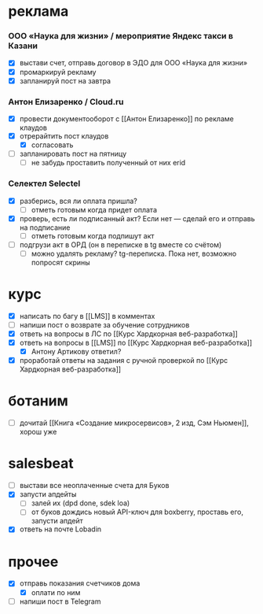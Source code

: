 # реклама
### ООО «Наука для жизни» / мероприятие Яндекс такси в Казани
- [x] выстави счет, отправь договор в ЭДО для ООО «Наука для жизни»
- [x] промаркируй рекламу
- [x] запланируй пост на завтра
### Антон Елизаренко / Cloud.ru 
- [x] провести документооборот с [[Антон Елизаренко]] по рекламе клаудов
- [x] отрерайтить пост клаудов
	- [x] согласовать
- [ ] запланировать пост на пятницу
	- [ ] не забудь проставить полученный от них erid
### Селектел Selectel
- [x] разберись, вся ли оплата пришла?
	- [ ] отметь готовым когда придет оплата
- [x] проверь, есть ли подписанный акт? Если нет — сделай его и отправь на подписание
	- [ ] отметь готовым когда подпишут акт
- [ ] подгрузи акт в ОРД (он в переписке в tg вместе со счётом)
	- [ ] можно удалять рекламу? tg-переписка. Пока нет, возможно попросят скрины
# курс
- [x] написать по багу в [[LMS]] в комментах
- [ ] напиши пост о возврате за обучение сотрудников
- [x] ответь на вопросы в ЛС по [[Курс Хардкорная веб-разработка]]
- [x] ответь на вопросы в [[LMS]] по [[Курс Хардкорная веб-разработка]]
	- [x] Антону Артикову ответил?
- [x] проработай ответы на задания с ручной проверкой по [[Курс Хардкорная веб-разработка]]
# ботаним
- [ ] дочитай [[Книга «Создание микросервисов», 2 изд, Сэм Ньюмен]], хорош уже
# salesbeat
- [ ] выстави все неоплаченные счета для Буков
- [x] запусти апдейты
	- [ ] залей их (dpd done, sdek loa)
	- [ ] от буков дождись новый API-ключ для boxberry, проставь его, запусти апдейт
- [x] ответь на почте Lobadin
# прочее
- [x] отправь показания счетчиков дома
	- [x] оплати по ним
- [ ] напиши пост в Telegram